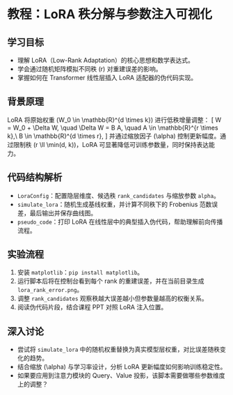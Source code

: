 # 教程：LoRA 秩分解与参数注入可视化

## 学习目标
- 理解 LoRA（Low-Rank Adaptation）的核心思想和数学表达式。
- 学会通过随机矩阵模拟不同秩 \(r\) 对重建误差的影响。
- 掌握如何在 Transformer 线性层插入 LoRA 适配器的伪代码实现。

## 背景原理
LoRA 将原始权重 \(W_0 \in \mathbb{R}^{d \times k}\) 进行低秩增量调整：
\[
W = W_0 + \Delta W, \quad \Delta W = B A, \quad A \in \mathbb{R}^{r \times k},\ B \in \mathbb{R}^{d \times r},
\]
并通过缩放因子 \(\alpha\) 控制更新幅度。通过限制秩 \(r \ll \min(d, k)\)，LoRA 可显著降低可训练参数量，同时保持表达能力。

## 代码结构解析
- `LoraConfig`：配置隐层维度、候选秩 `rank_candidates` 与缩放参数 `alpha`。
- `simulate_lora`：随机生成基线权重，并计算不同秩下的 Frobenius 范数误差，最后输出并保存曲线图。
- `pseudo_code`：打印 LoRA 在线性层中的典型插入伪代码，帮助理解前向传播流程。

## 实验流程
1. 安装 `matplotlib`：`pip install matplotlib`。
2. 运行脚本后将在控制台看到每个 rank 的重建误差，并在当前目录生成 `lora_rank_error.png`。
3. 调整 `rank_candidates` 观察秩越大误差越小但参数量越高的权衡关系。
4. 阅读伪代码片段，结合课程 PPT 对照 LoRA 注入位置。

## 深入讨论
- 尝试将 `simulate_lora` 中的随机权重替换为真实模型层权重，对比误差随秩变化的趋势。
- 结合缩放 \(\alpha\) 与学习率设计，分析 LoRA 更新幅度如何影响训练稳定性。
- 如果要应用到注意力模块的 Query、Value 投影，该脚本需要做哪些参数维度上的调整？
